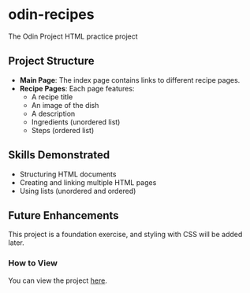 # odin-recipes
The Odin Project HTML practice project

## Project Structure

- **Main Page**: The index page contains links to different recipe pages.
- **Recipe Pages**: Each page features:
  - A recipe title
  - An image of the dish
  - A description
  - Ingredients (unordered list)
  - Steps (ordered list)

## Skills Demonstrated

- Structuring HTML documents
- Creating and linking multiple HTML pages
- Using lists (unordered and ordered)

## Future Enhancements

This project is a foundation exercise, and styling with CSS will be added later.

### How to View

You can view the project [here](https://your-github-username.github.io/odin-recipes).